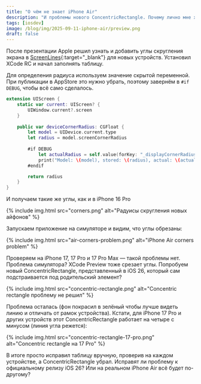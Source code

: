 ```yaml
---
title: "О чём не знает iPhone Air"
description: "И проблемы нового ConcentricRectangle. Почему лично мне хочется поскорее увидеть самый тонкий iPhone."
tags: [iosdev]
image: /blog/img/2025-09-11-iphone-air/preview.png
draft: false
---
```


После презентации Apple решил узнать и добавить углы скругления экрана в [ScreenLines](https://screenlines.app){:target="_blank"} для новых устройств. Установил XCode RC и начал заполнять таблицу. 

Для определения радиуса используем значение скрытой переменной. При публикации в AppStore это нужно убрать, поэтому завернём в `#if DEBUG`, чтобы всё само сделалось.

```swift
extension UIScreen {
    static var current: UIScreen? {
        UIWindow.current?.screen
    }
    
    public var deviceCornerRadius: CGFloat {
        let model = UIDevice.current.type
        let radius = model.screenCornerRadius
        
        #if DEBUG
            let actualRadius = self.value(forKey: "_displayCornerRadius") as? CGFloat ?? 0
            print("Model: \(model), stored: \(radius), actual: \(actualRadius)")
        #endif

        return radius
    }
}
```
И получаем такие же углы, как и в iPhone 16 Pro

{% include img.html src="corners.png" alt="Радуисы скругления новых айфонов" %}

Запускаем приложение на симуляторе и видим, что углы обрезаны:

{% include img.html src="air-corners-problem.png" alt="iPhone Air corners problem" %}

Проверяем на iPhone 17, 17 Pro и 17 Pro Max — такой проблемы нет. Проблема симулятора? XCode Preview тоже срезает углы. Попробуем новый ConcentricRectangle, представленный в iOS 26, который сам подстраивается под родительский элемент?

{% include img.html src="concentric-rectangle.png" alt="Concentric rectangle проблему не решил" %}

Проблема осталась (фон покрасил в зелёный чтобы лучше видеть линию и отличать от рамок устройства). Кстати, для iPhone 17 Pro и других устройств этот ConcentricRectangle работает на четыре с минусом (линия угла режется):

{% include img.html src="сoncentric-rectangle-17-pro.png" alt="Concentric rectangle на 17 Pro" %}

В итоге просто исправил таблицу вручную, проверив на каждом устройстве, а ConcentricRectangle убрал. Исправят ли проблему к официальному релизу iOS 26? Или на реальном iPhone Air всё будет по-другому?